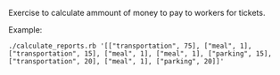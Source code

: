 Exercise to calculate ammount of money to pay to workers for tickets.

Example:

```
./calculate_reports.rb '[["transportation", 75], ["meal", 1], ["transportation", 15], ["meal", 1], ["meal", 1], ["parking", 15], ["transportation", 20], ["meal", 1], ["parking", 20]]'
```
